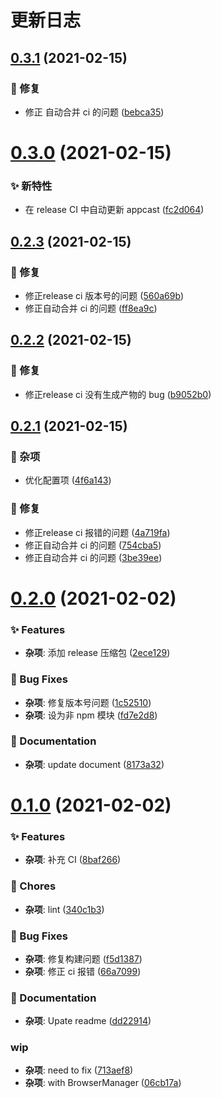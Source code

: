# 更新日志

## [0.3.1](https://github.com/arvinxx/sketch-plugin-template/compare/v0.3.0...v0.3.1) (2021-02-15)


### 🐛 修复

* 修正 自动合并 ci 的问题 ([bebca35](https://github.com/arvinxx/sketch-plugin-template/commit/bebca35))

# [0.3.0](https://github.com/arvinxx/sketch-plugin-template/compare/v0.2.3...v0.3.0) (2021-02-15)


### ✨ 新特性

* 在 release CI 中自动更新 appcast ([fc2d064](https://github.com/arvinxx/sketch-plugin-template/commit/fc2d064))

## [0.2.3](https://github.com/arvinxx/sketch-plugin-template/compare/v0.2.2...v0.2.3) (2021-02-15)


### 🐛 修复

* 修正release ci 版本号的问题 ([560a69b](https://github.com/arvinxx/sketch-plugin-template/commit/560a69b))
* 修正自动合并 ci 的问题 ([ff8ea9c](https://github.com/arvinxx/sketch-plugin-template/commit/ff8ea9c))

## [0.2.2](https://github.com/arvinxx/sketch-plugin-template/compare/v0.2.1...v0.2.2) (2021-02-15)


### 🐛 修复

* 修正release ci 没有生成产物的 bug ([b9052b0](https://github.com/arvinxx/sketch-plugin-template/commit/b9052b0))

## [0.2.1](https://github.com/arvinxx/sketch-plugin-template/compare/v0.2.0...v0.2.1) (2021-02-15)


### 🎫 杂项

* 优化配置项 ([4f6a143](https://github.com/arvinxx/sketch-plugin-template/commit/4f6a143))


### 🐛 修复

* 修正release ci 报错的问题 ([4a719fa](https://github.com/arvinxx/sketch-plugin-template/commit/4a719fa))
* 修正自动合并 ci 的问题 ([754cba5](https://github.com/arvinxx/sketch-plugin-template/commit/754cba5))
* 修正自动合并 ci 的问题 ([3be39ee](https://github.com/arvinxx/sketch-plugin-template/commit/3be39ee))

# [0.2.0](https://github.com/arvinxx/sketch-plugin-template/compare/v0.1.0...v0.2.0) (2021-02-02)


### ✨ Features

* **杂项**: 添加 release 压缩包 ([2ece129](https://github.com/arvinxx/sketch-plugin-template/commit/2ece129))


### 🐛 Bug Fixes

* **杂项**: 修复版本号问题 ([1c52510](https://github.com/arvinxx/sketch-plugin-template/commit/1c52510))
* **杂项**: 设为非 npm 模块 ([fd7e2d8](https://github.com/arvinxx/sketch-plugin-template/commit/fd7e2d8))


### 📝 Documentation

* **杂项**: update document ([8173a32](https://github.com/arvinxx/sketch-plugin-template/commit/8173a32))

# [0.1.0](https://github.com/arvinxx/sketch-plugin-template/compare/v0.0.1...v0.1.0) (2021-02-02)


### ✨ Features

* **杂项**: 补充 CI ([8baf266](https://github.com/arvinxx/sketch-plugin-template/commit/8baf266))


### 🎫 Chores

* **杂项**: lint ([340c1b3](https://github.com/arvinxx/sketch-plugin-template/commit/340c1b3))


### 🐛 Bug Fixes

* **杂项**: 修复构建问题 ([f5d1387](https://github.com/arvinxx/sketch-plugin-template/commit/f5d1387))
* **杂项**: 修正 ci 报错 ([66a7099](https://github.com/arvinxx/sketch-plugin-template/commit/66a7099))


### 📝 Documentation

* **杂项**: Upate readme ([dd22914](https://github.com/arvinxx/sketch-plugin-template/commit/dd22914))


### wip

* **杂项**: need to fix ([713aef8](https://github.com/arvinxx/sketch-plugin-template/commit/713aef8))
* **杂项**: with BrowserManager ([06cb17a](https://github.com/arvinxx/sketch-plugin-template/commit/06cb17a))
